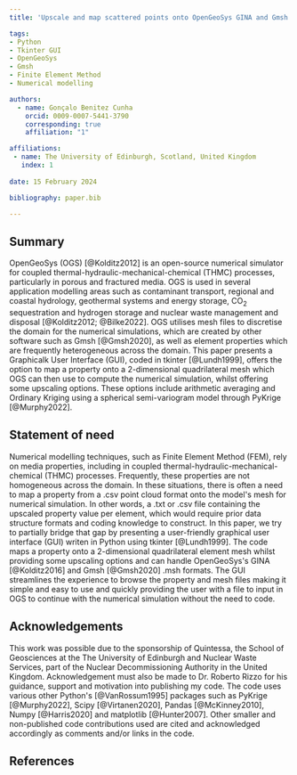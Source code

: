 ```yaml
---
title: 'Upscale and map scattered points onto OpenGeoSys GINA and Gmsh meshes formats: a Tkinter Graphical User Interface Python code'

tags:
- Python
- Tkinter GUI
- OpenGeoSys
- Gmsh
- Finite Element Method
- Numerical modelling

authors:
  - name: Gonçalo Benitez Cunha
    orcid: 0009-0007-5441-3790
    corresponding: true
    affiliation: "1"

affiliations:
 - name: The University of Edinburgh, Scotland, United Kingdom
   index: 1
  
date: 15 February 2024

bibliography: paper.bib

---
```



## Summary

OpenGeoSys (OGS) [@Kolditz2012] is an open-source numerical simulator for coupled thermal-hydraulic-mechanical-chemical (THMC) processes, particularly in porous and fractured media. OGS is used in several application modelling areas such as contaminant transport, regional and coastal hydrology, geothermal systems and energy storage, CO<sub>2</sub> sequestration and hydrogen storage and nuclear waste management and disposal [@Kolditz2012; @Bilke2022]. OGS utilises mesh files to discretise the domain for the numerical simulations, which are created by other software such as Gmsh [@Gmsh2020], as well as element properties which are frequently heterogeneous across the domain.
This paper presents a Graphicalk User Interface (GUI), coded in tkinter [@Lundh1999], offers the option to map a property onto a 2-dimensional quadrilateral mesh which OGS can then use to compute the numerical simulation, whilst offering some upscaling options. These options include arithmetic averaging and Ordinary Kriging using a spherical semi-variogram model through PyKrige [@Murphy2022].


## Statement of need

Numerical modelling techniques, such as Finite Element Method (FEM), rely on media properties, including in coupled thermal-hydraulic-mechanical-chemical (THMC) processes. Frequently, these properties are not homogeneous across the domain. In these situations, there is often a need to map a property from a .csv point cloud format onto the model's mesh for numerical simulation. In other words, a .txt or .csv file containing the upscaled property value per element, which would require prior data structure formats and coding knowledge to construct.
In this paper, we try to partially bridge that gap by presenting a user-friendly graphical user interface (GUI) writen in Python using tkinter [@Lundh1999]. The code maps a property onto a 2-dimensional quadrilateral element mesh whilst providing some upscaling options and can handle OpenGeoSys's GINA [@Kolditz2016] and Gmsh [@Gmsh2020] .msh formats.
The GUI streamlines the experience to browse the property and mesh files making it simple and easy to use and quickly providing the user with a file to input in OGS to continue with the numerical simulation without the need to code.


## Acknowledgements

This work was possible due to the sponsorship of Quintessa, the School of Geosciences at the The University of Edinburgh and Nuclear Waste Services, part of the Nuclear Decommissioning Authority in the United Kingdom. Acknowledgement must also be made to Dr. Roberto Rizzo for his guidance, support and motivation into publishing my code. 
The code uses various other Python's [@VanRossum1995] packages such as PyKrige [@Murphy2022], Scipy [@Virtanen2020], Pandas [@McKinney2010], Numpy [@Harris2020] and matplotlib [@Hunter2007]. Other smaller and non-published code contributions used are cited and acknowledged accordingly as comments and/or links in the code.


## References


